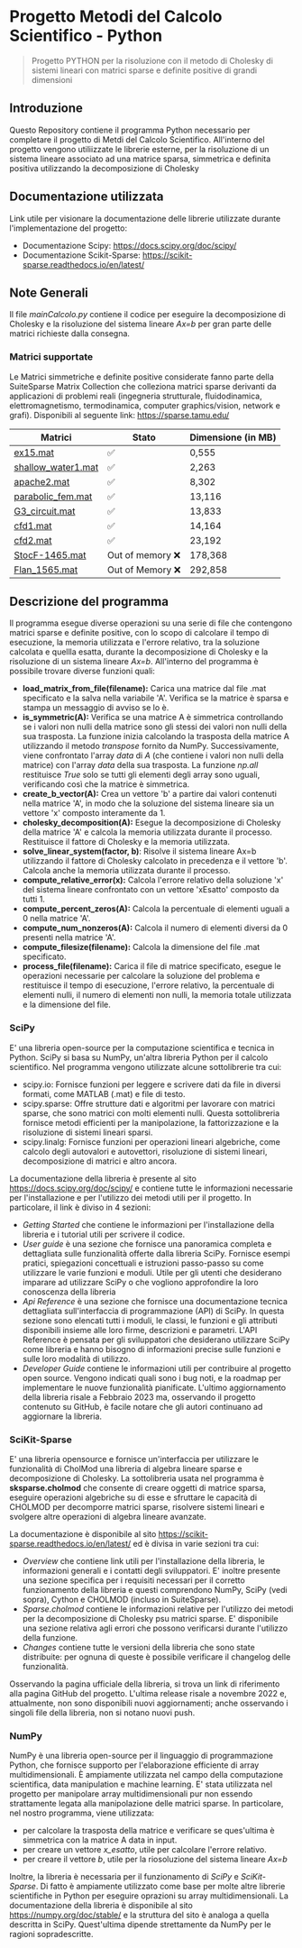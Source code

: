 # Progetto Metodi del Calcolo Scientifico - Python

> Progetto PYTHON per la risoluzione con il metodo di Cholesky di sistemi lineari con matrici sparse e definite positive di grandi dimensioni

## Introduzione

Questo Repository contiene il programma Python necessario per completare il progetto di Metdi del Calcolo Scientifico. 
All'interno del progetto vengono utiliizzate le librerie esterne, per la risoluzione di un sistema lineare associato ad una matrice sparsa, simmetrica e definita positiva utilizzando la decomposizione di Cholesky

## Documentazione utilizzata
Link utile per visionare la documentazione delle librerie utilizzate durante l'implementazione del progetto:
- Documentazione Scipy: https://docs.scipy.org/doc/scipy/
- Documentazione Scikit-Sparse: https://scikit-sparse.readthedocs.io/en/latest/

## Note Generali
Il file *mainCalcolo.py* contiene il codice per eseguire la decomposizione di Cholesky e la risoluzione 
del sistema lineare *Ax=b* per gran parte delle matrici richieste dalla consegna. 

### Matrici supportate

Le Matrici simmetriche e definite positive considerate fanno parte della SuiteSparse Matrix Collection che colleziona matrici sparse derivanti da applicazioni di problemi reali 
(ingegneria strutturale, fluidodinamica, elettromagnetismo, termodinamica, computer graphics/vision, network e grafi). Disponibili al seguente link: https://sparse.tamu.edu/

| Matrici | Stato | Dimensione (in MB) |
|-----------|-----------|-----------|
| [ex15.mat](https://sparse.tamu.edu/FIDAP/ex15)  | :white_check_mark:   |  0,555 |
| [shallow_water1.mat](https://sparse.tamu.edu/MaxPlanck/shallow_water1)    | :white_check_mark:   | 2,263 |
| [apache2.mat](https://sparse.tamu.edu/GHS_psdef/apache2)   |:white_check_mark:    | 8,302 |
| [parabolic_fem.mat](https://sparse.tamu.edu/Wissgott/parabolic_fem)  | :white_check_mark:    | 13,116 |
| [G3_circuit.mat](https://sparse.tamu.edu/AMD/G3_circuit)   | :white_check_mark:    | 13,833 |
| [cfd1.mat](https://sparse.tamu.edu/Rothberg/cfd1)   | :white_check_mark:    | 14,164 |
| [cfd2.mat](https://sparse.tamu.edu/Rothberg/cfd2)   | :white_check_mark:    | 23,192 |
| [StocF-1465.mat](https://sparse.tamu.edu/Janna/StocF-1465)   | Out of memory :x:    | 178,368 |
| [Flan_1565.mat](https://sparse.tamu.edu/Janna/Flan_1565)   | Out of Memory :x:    | 292,858 |

## Descrizione del programma

Il programma esegue diverse operazioni su una serie di file che contengono matrici sparse e definite positive, con lo scopo di calcolare il tempo di esecuzione, la memoria utilizzata e l'errore relativo, tra la soluzione calcolata e quellla esatta, durante la decomposizione di Cholesky e la risoluzione di un sistema lineare *Ax=b*. 
All'interno del programma è possibile trovare diverse funzioni quali: 

* **load_matrix_from_file(filename):** Carica una matrice dal file .mat specificato e la salva nella variabile 'A'. Verifica se la matrice è sparsa e stampa un messaggio di avviso se lo è.
* **is_symmetric(A):** Verifica se una matrice A è simmetrica controllando se i valori non nulli della matrice sono gli stessi dei valori non nulli della sua trasposta. La funzione inizia calcolando la trasposta della matrice A utilizzando il metodo *transpose* fornito da NumPy. Successivamente, viene confrontato l'array *data* di *A* (che contiene i valori non nulli della matrice) con l'array *data* della sua trasposta. La funzione *np.all* restituisce _True_ solo se tutti gli elementi degli array sono uguali, verificando così che la matrice è simmetrica. 
* **create_b_vector(A):** Crea un vettore 'b' a partire dai valori contenuti nella matrice 'A', in modo che la soluzione del sistema lineare sia un vettore 'x' composto interamente da 1.
* **cholesky_decomposition(A):** Esegue la decomposizione di Cholesky della matrice 'A' e calcola la memoria utilizzata durante il processo. Restituisce il fattore di Cholesky e la memoria utilizzata.
* **solve_linear_system(factor, b)**: Risolve il sistema lineare Ax=b utilizzando il fattore di Cholesky calcolato in precedenza e il vettore 'b'. Calcola anche la memoria utilizzata durante il processo.
* **compute_relative_error(x):** Calcola l'errore relativo della soluzione 'x' del sistema lineare confrontato con un vettore 'xEsatto' composto da tutti 1.
* **compute_percent_zeros(A):** Calcola la percentuale di elementi uguali a 0 nella matrice 'A'.
* **compute_num_nonzeros(A):** Calcola il numero di elementi diversi da 0 presenti nella matrice 'A'.
* **compute_filesize(filename):** Calcola la dimensione del file .mat specificato.
* **process_file(filename):** Carica il file di matrice specificato, esegue le operazioni necessarie per calcolare la soluzione del problema e restituisce il tempo di esecuzione, l'errore relativo, la percentuale di elementi nulli, il numero di elementi non nulli, la memoria totale utilizzata e la dimensione del file.


### SciPy
E' una libreria open-source per la computazione scientifica e tecnica in Python.  SciPy si basa su NumPy, un'altra libreria Python per il calcolo scientifico. Nel programma vengono utilizzate alcune sottolibrerie tra cui:
  * scipy.io: Fornisce funzioni per leggere e scrivere dati da file in diversi formati, come MATLAB (.mat) e file di testo.
  * scipy.sparse: Offre strutture dati e algoritmi per lavorare con matrici sparse, che sono matrici con molti elementi nulli. Questa sottolibreria fornisce metodi efficienti per la manipolazione, la fattorizzazione e la risoluzione di sistemi lineari sparsi.
  * scipy.linalg: Fornisce funzioni per operazioni lineari algebriche, come calcolo degli autovalori e autovettori, risoluzione di sistemi lineari, decomposizione di matrici e altro ancora.

La documentazione della libreria è presente al sito https://docs.scipy.org/doc/scipy/ e contiene tutte le informazioni necessarie per l'installazione e per l'utilizzo dei metodi utili per il progetto. In particolare, il link è diviso in 4 sezioni:
* *Getting Started* che contiene le informazioni per l'installazione della libreria e i tutorial utili per scrivere il codice. 
* *User guide*  è una sezione che fornisce una panoramica completa e dettagliata sulle funzionalità offerte dalla libreria SciPy. Fornisce esempi pratici, spiegazioni concettuali e istruzioni passo-passo su come utilizzare le varie funzioni e moduli. Utile per gli utenti che desiderano imparare ad utilizzare SciPy o che vogliono approfondire la loro conoscenza della libreria
* *Api Reference*  è una sezione che fornisce una documentazione tecnica dettagliata sull'interfaccia di programmazione (API) di SciPy. In questa sezione sono elencati tutti i moduli, le classi, le funzioni e gli attributi disponibili insieme alle loro firme, descrizioni e parametri. L'API Reference è pensata per gli sviluppatori che desiderano utilizzare SciPy come libreria e hanno bisogno di informazioni precise sulle funzioni e sulle loro modalità di utilizzo.
* *Developer Guide* contiene le informazioni utili per contribuire al progetto open source. Vengono indicati quali sono i bug noti, e la roadmap per implementare le nuove funzionalità pianificate. 
L'ultimo aggiornamento della libreria risale a Febbraio 2023 ma, osservando il progetto contenuto su GitHub, è facile notare che gli autori continuano ad aggiornare la libreria. 

### SciKit-Sparse
E' una libreria opensource e fornisce un'interfaccia per utilizzare le funzionalità di CholMod una libreria di algebra lineare sparse e decomposizione di Cholesky. La sottolibreria usata nel programma è **sksparse.cholmod** che consente di creare oggetti di matrice sparsa, eseguire operazioni algebriche su di esse e sfruttare le capacità di CHOLMOD per decomporre matrici sparse, risolvere sistemi lineari e svolgere altre operazioni di algebra lineare avanzate. 

La documentazione è disponibile al sito https://scikit-sparse.readthedocs.io/en/latest/ ed è divisa in varie sezioni tra cui:
* *Overview* che contiene link utili per l'installazione della libreria, le informazioni generali e i contatti degli sviluppatori. E' inoltre presente una sezione specifica per i requisiti necessari per il corretto funzionamento della libreria e questi comprendono NumPy, SciPy (vedi sopra), Cython e CHOLMOD (incluso in SuiteSparse). 
* *Sparse.cholmod* contiene le informazioni relative per l'utilizzo dei metodi per la decomposizione di Cholesky psu matrici sparse. E' disponibile una sezione relativa agli errori che possono verificarsi durante l'utilizzo della funzione. 
* *Changes* contiene tutte le versioni della libreria che sono state distribuite: per ognuna di queste è possibile verificare il changelog delle funzionalità. 

Osservando la pagina ufficiale della libreria, si trova un link di riferimento alla pagina GitHub del progetto. L'ultima release risale a novembre 2022 e, attualmente, non sono disponibili nuovi aggiornamenti; anche osservando i singoli file della libreria, non si notano nuovi push. 

### NumPy
NumPy è una libreria open-source per il linguaggio di programmazione Python, che fornisce supporto per l'elaborazione efficiente di array multidimensionali. È ampiamente utilizzata nel campo della computazione scientifica, data manipulation e machine learning. E' stata utilizzata nel progetto per manipolare array  multidimensionali pur non essendo strattamente legata alla manipolazione delle matrici sparse. In particolare, nel nostro programma, viene utilizzata:
* per calcolare la trasposta della matrice e verificare se ques'ultima è simmetrica con la matrice A data in input. 
* per creare un vettore *x_esatto*, utile per calcolare l'errore relativo. 
* per creare il vettore *b*, utile per la riosoluzione del sistema lineare *Ax=b* 

Inoltre, la libreria è necessaria per il funzionamento di *SciPy* e *SciKit-Sparse*. Di fatto è ampiamente utilizzato come base per molte altre librerie scientifiche in Python per eseguire oprazioni su array multidimensionali. 
La documentazione della libreria è disponibile al sito https://numpy.org/doc/stable/ e la struttura del sito è analoga a quella descritta in SciPy. Quest'ultima dipende strettamente da NumPy per le ragioni sopradescritte. 


